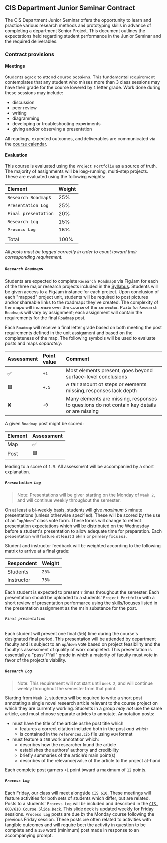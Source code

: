 ## CIS Department Junior Seminar Contract

The CIS Department Junior Seminar offers the opportunity to learn and practice various research
methods and prototyping skills in advance of completing a department Senior Project. This document
outlines the expectations held regarding student performance in the Junior Seminar and the required
deliverables.

### Contract provisions

#### Meetings

Students agree to attend course sessions. This fundamental requirement contemplates that any student
who misses more than 3 class sessions may have their grade for the course lowered by `1` letter grade.
Work done during these sessions may include:

* discussion
* peer review
* writing
* diagramming
* developing or troubleshooting experiments
* giving and/or observing a presentation

All readings, expected outcomes, and deliverables are communicated via the [course calendar](https://chompe.rs/580-schedule).

#### Evaluation

This course is evaluated using the `Project Portfolio` as a source of truth. The majority of assignments will be
long-running, multi-step projects. These are evaluated using the following weights:

|Element |Weight |
|:-------|:------|
|`Research Roadmap`s | 25% |
|`Presentation Log`  | 25% |
|`Final presentation`| 20% |
|`Research Log`      | 15% |
|`Process Log`       | 15% |
|                    |     |
|Total               |100% |

_All posts must be tagged correctly in order to count toward their corresponding requirement._

##### `Research Roadmap`s

Students are expected to complete `Research Roadmap`s via FigJam for each of the three major research projects
included in the [Syllabus](README.md). Students will be given access to a FigJam instance for each project. Upon conclusion
of each "mapped" project unit, students will be required to post pictures and/or shareable links to the roadmaps
they've created. The complexity of the maps will increase over the course of the semester. Posts for `Research Roadmap`s will 
vary by assignment; each assignment will contain the requirements for the final `Roadmap` post.

Each `Roadmap` will receive a final letter grade based on both meeting the post requirements defined in the unit assignment
and based on the completeness of the map. The following symbols will be used to evaluate posts and maps _separately_:

|Assessment |Point value | Comment |
|:----------|:-----------|:--------|
|✅        |        `+1` |Most elements present, goes beyond surface-level conclusions |
|🟩        | `+.5`       |A fair amount of steps or elements missing, responses lack depth |
|❌        |   `+0`      |Many elements are missing, responses to questions do not contain key details or are missing |

A given `Roadmap` post might be scored:

|Element | Assessment |
|:-------|:-----------|
|Map     |✅          |
|Post    |🟩          |

leading to a score of `1.5`. All assessment will be accompanied by a short explanation.

##### `Presentation Log`

> Note: Presentations will be given starting on the Monday of `Week 2`, and will continue weekly throughout the semester.

On at least a bi-weekly basis, students will give _maximum_ `5` minute presentations (unless otherwise specified). These will be scored
by the use of an "`up`/`down`" class vote form. These forms will change to reflect presentation expectations which will be distributed on
the Wednesday before a student's presentation to allow adequate time for preparation. Each presentation will feature at least `2` skills
or primary focuses.

Student and instructor feedback will be weighted according to the following matrix to arrive at a final grade:

|Respondent |Weight |
|:----------|:------|
|Students   | `25%` |
|Instructor | `75%` |

Each student is expected to present `7` times throughout the semester. Each presentation should be uploaded to a students' `Project Portfolio`
with a short review of presentation performance using the skills/focuses listed in the presentation assignment as the main substance for the post.

###### `Final presentation`

Each student will present one final (`8th`) time during the  course's designated final period. This presentation will be attended by department faculty
and is subject to an `up`/`down` vote based on project feasibility and the faculty's assessment of quality of work completed. This presentation is
essentially a "pass"/"fail" grade in which a majority of faculty must vote in favor of the project's viability.

##### `Research Log`

> Note: This requirement will not start until `Week 2`, and will continue weekly throughout the semester from that point.

Starting from `Week 2`, students will be required to write a short post annotating a single novel research article relevant to the course project on
which they are currently working. Students in a group _may not_ use the same article, and must choose separate articles to annotate. Annotation posts:

* must have the title of the article as the post title which
  * features a correct citation included both in the post _and which_
  * is contained in the `references.bib` file using `ACM` format
* must feature a `250` work annotation which:
  * describes how the researcher found the article
  * establishes the authors' authority and credibility
  * briefly summaries of the article's main point(s)
  * describes of the relevance/value of the article to the project at-hand

Each complete post garners `+1` point toward a maximum of `12` points.

##### `Process Log`

Each Friday, our class will meet alongside `CIS 610`. These meetings will feature activities for both sets of students which differ, but are related.
Posts to a students' `Process Log` will be included and described in the [`CIS 600/610 Course Slide Deck`](https://docs.google.com/presentation/d/1QDbWdCCGryctqeVki0hznGVqXQBHrpKEbhyudKiXuHQ/edit?usp=sharing).
This slide deck is updated weekly for Friday sessions. `Process Log` posts are due by the Monday course following the previous Friday session. These 
posts are often related to activities with tangible outcomes and will require both the activity in question to be complete and a `150` word (minimum)
post made in response to an accompanying prompt.
